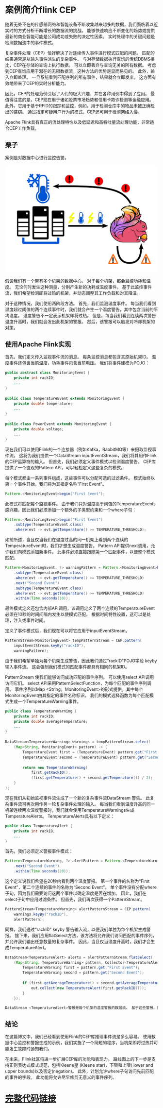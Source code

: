 

# 案例简介flink CEP

随着无处不在的传感器网络和智能设备不断收集越来越多的数据，我们面临着以近实时的方式分析不断增长的数据流的挑战。 
能够快速响应不断变化的趋势或提供最新的商业智能可能是公司成功或失败的决定性因素。 实时处理中的关键问题是检测数据流中的事件模式。

复杂事件处理（CEP）恰好解决了对连续传入事件进行模式匹配的问题。 匹配的结果通常是从输入事件派生的复杂事件。
与对存储数据执行查询的传统DBMS相比，CEP在存储的查询上执行数据。 可以立即丢弃与查询无关的所有数据。 
考虑到CEP查询应用于潜在的无限数据流，这种方法的优势是显而易见的。 此外，输入立即处理。 一旦系统看到匹配序列的所有事件，结果就会立即发出。
这方面有效地带来了CEP的实时分析能力。

因此，CEP的处理范例引起了人们的极大兴趣，并在各种用例中得到了应用。 最值得注意的是，CEP现在用于诸如股票市场趋势和信用卡欺诈检测等金融应用。 此外，它用于基于RFID的跟踪和监控，例如，用于检测仓库中的物品未被正确检出的盗窃。 通过指定可疑用户行为的模式，CEP还可用于检测网络入侵。

Apache Flink具有真正的流处理特性以及低延迟和高吞吐量流处理功能，非常适合CEP工作负载。

## 栗子
案例是对数据中心进行监控告警。

![image](../pic/CEP/cep-monitoring.svg)

假设我们有一个带有多个机架的数据中心。 对于每个机架，都会监控功耗和温度。 无论何时发生这种测量，分别产生新的功耗或温度事件。 基于此监控事件流，我们希望检测即将过热的机架，并动态调整其工作负载和对其降温。

对于这种情况，我们使用两阶段方法。 首先，我们监测温度事件。 每当我们看到温度超过阈值的两个连续事件时，我们就会产生一个温度警告，其中包含当前的平均温度。 
温度警告不一定表示机架即将过热。 但是，每当我们看到连续两次警告温度升高时，我们就会发出此机架的警报。 然后，该警报可以触发对冷却机架的对策。


## 使用Apache Flink实现

首先，我们定义传入监视事件流的消息。 每条监控消息都包含其原始机架ID。 温度事件还包含当前温度，功耗事件包含当前电压。 我们将事件建模为POJO：
```java
public abstract class MonitoringEvent {
    private int rackID;
    ...
}

public class TemperatureEvent extends MonitoringEvent {
    private double temperature;
    ...
}

public class PowerEvent extends MonitoringEvent {
    private double voltage;
    ...
}
```
现在我们可以使用Flink的一个连接器（例如Kafka，RabbitMQ等）来摄取监视事件流。 这将为我们提供一个DataStream <MonitoringEvent> inputEventStream，我们将其用作Flink的CEP运算符的输入。
 但首先，我们必须定义事件模式以检测温度警告。 CEP库提供了一个直观的Pattern API，可以轻松定义这些复杂的模式。

每个模式都由一系列事件组成，这些事件可以分配可选的过滤条件。 模式始终以第一个事件开始，我们将为其指定名称“First Event”。

```java
Pattern.<MonitoringEvent>begin("First Event");
```

此模式将匹配每个监视事件。 由于我们只对温度高于阈值的TemperatureEvents感兴趣，因此我们必须添加一个额外的子类型约束和一个where子句：

```java
Pattern.<MonitoringEvent>begin("First Event")
    .subtype(TemperatureEvent.class)
    .where(evt -> evt.getTemperature() >= TEMPERATURE_THRESHOLD);
```

如前所述，当且仅当我们在温度过高的同一机架上看到两个连续的TemperatureEvent时，我们才想生成温度警告。 Pattern API提供next调用，允许我们向模式添加新事件。 
此事件必须直接跟随第一个匹配事件，以便整个模式匹配。

```java
Pattern<MonitoringEvent, ?> warningPattern = Pattern.<MonitoringEvent>begin("First Event")
    .subtype(TemperatureEvent.class)
    .where(evt -> evt.getTemperature() >= TEMPERATURE_THRESHOLD)
    .next("Second Event")
    .subtype(TemperatureEvent.class)
    .where(evt -> evt.getTemperature() >= TEMPERATURE_THRESHOLD)
    .within(Time.seconds(10));
```
最终模式定义还包含内部API调用，该调用定义了两个连续的TemperatureEvent必须在10秒的时间间隔内发生以使模式匹配。 根据时间特性设置，这可以是处理，注入或事件时间。

定义了事件模式后，我们现在可以将它应用于inputEventStream。

```java
PatternStream<MonitoringEvent> tempPatternStream = CEP.pattern(
    inputEventStream.keyBy("rackID"),
    warningPattern);
```

由于我们希望单独为每个机架生成警告，因此我们通过“rackID”POJO字段 keyby 输入事件流。 这会强制我们模式的匹配事件都具有相同的机架ID。

PatternStream <MonitoringEvent>使我们能够访问成功匹配的事件序列。 可以使用select API调用访问它们。 select API采用PatternSelectFunction，为每个匹配的事件序列调用。
事件序列以Map <String，MonitoringEvent>的形式提供，其中每个MonitoringEvent由其指定的事件名称标识。 我们的模式选择函数为每个匹配模式生成一个TemperatureWarning事件。

```java
public class TemperatureWarning {
    private int rackID;
    private double averageTemperature;
    ...
}

DataStream<TemperatureWarning> warnings = tempPatternStream.select(
    (Map<String, MonitoringEvent> pattern) -> {
        TemperatureEvent first = (TemperatureEvent) pattern.get("First Event");
        TemperatureEvent second = (TemperatureEvent) pattern.get("Second Event");

        return new TemperatureWarning(
            first.getRackID(), 
            (first.getTemperature() + second.getTemperature()) / 2);
    }
);
```

现在我们从初始监视事件流生成了一个新的复杂事件流DataStream <TemperatureWarning>警告。 此复杂事件流可再次用作另一轮复杂事件处理的输入。
每当我们看到温度升高的同一机架连续两次温度警报时，我们就会使用TemperatureWarnings生成TemperatureAlerts。 TemperatureAlerts具有以下定义：

```java
public class TemperatureAlert {
    private int rackID;
    ...
}
```
首先，我们必须定义警报事件模式：

```java
Pattern<TemperatureWarning, ?> alertPattern = Pattern.<TemperatureWarning>begin("First Event")
    .next("Second Event")
    .within(Time.seconds(20));

```

这个定义说我们希望在20秒内看到两个温度警报。 第一个事件的名称为“First Event”，第二个连续的事件的名称为“Second Event”。 
单个事件没有分配where子句，因为我们需要访问这两个事件以确定温度是否在增加。 因此，我们在select子句中应用过滤条件。 但首先，我们再次获得一个PatternStream。

```java
PatternStream<TemperatureWarning> alertPatternStream = CEP.pattern(
    warnings.keyBy("rackID"),
    alertPattern);
```

同样，我们通过“rackID” keyby 警告输入流，以便我们单独为每个机架生成警报。 接下来，我们应用flatSelect方法，该方法将允许我们访问匹配的事件序列，并允许我们输出任意数量的复杂事件。
因此，当且仅当温度升高时，我们才会生成TemperatureAlert。

```java
DataStream<TemperatureAlert> alerts = alertPatternStream.flatSelect(
    (Map<String, TemperatureWarning> pattern, Collector<TemperatureAlert> out) -> {
        TemperatureWarning first = pattern.get("First Event");
        TemperatureWarning second = pattern.get("Second Event");

        if (first.getAverageTemperature() < second.getAverageTemperature()) {
            out.collect(new TemperatureAlert(first.getRackID()));
        }
    });
```

````java
DataStream <TemperatureAlert>警报是每个机架的温度警报的数据流。 基于这些警报，我们现在可以调整过热架的工作负载或冷却。
````

## 结论
在这篇博文中，我们已经看到使用Flink的CEP库推理事件流是多么容易。 使用数据中心监控和警报生成的示例，我们实施了一个简短的程序，当机架即将过热并可能发生故障时通知我们。

在未来，Flink社区将进一步扩展CEP库的功能和表现力。 路线图上的下一步是支持正则表达式模式规范，包括Kleene星 (Kleene star)，下限和上限( lower and upper bounds)以及否定(negation)。
此外，计划允许where子句访问先前匹配的事件的字段。 此功能将允许尽早修剪无意义的事件序列。

# [完整代码链接](https://github.com/tillrohrmann/cep-monitoring)



































